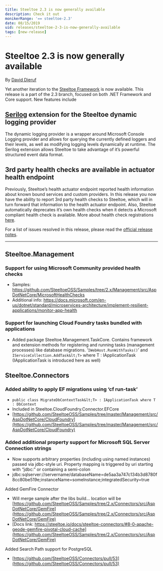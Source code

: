 ```yaml
---
title: Steeltoe 2.3 is now generally available
description: Check it out
monikerRange: '== steeltoe-2.3'
date: 08/15/2019
uid: releases/steeltoe-2-3-is-now-generally-available
tags: [new-release]
---
```


# Steeltoe 2.3 is now generally available

By [David Dieruf](https://github.com/ddieruf)

Yet another iteration to the [Steeltoe Framework](https://steeltoe.io) is now available. This release is a part of the 2.3 branch, focused on both .NET Framework and Core support. New features include

## [Serilog](https://serilog.net/) extension for the Steeltoe dynamic logging provider

The dynamic logging provider is a wrapper around Microsoft Console Logging provider and allows for querying the currently defined loggers and their levels, as well as modifying logging levels dynamically at runtime. The Serilog extension allows Steeltoe to take advantage of it’s powerful structured event data format.


## 3rd party health checks are available in actuator health endpoint

Previously, Steeltoe’s health actuator endpoint reported health information about known bound services and custom providers. In this release you now have the ability to report 3rd party health checks to Steeltoe, which will in turn forward that information to the health actuator endpoint. Also, Steeltoe automatically deprecates it’s own health checks when it detects a Microsoft compliant health check is available. More about health check registrations [here](https://docs.microsoft.com/en-us/dotnet/api/microsoft.extensions.diagnostics.healthchecks.healthcheckregistration).

For a list of issues resolved in this release, please read the [official release notes](https://github.com/SteeltoeOSS/steeltoe/blob/master/roadmaps/2.3.0.md).

-------------------------------------------------------

## Steeltoe.Management

### Support for using Microsoft Community provided health checks

*   Samples: https://github.com/SteeltoeOSS/Samples/tree/2.x/Management/src/AspDotNetCore/MicrosoftHealthChecks
*   Additional info: https://docs.microsoft.com/en-us/dotnet/standard/microservices-architecture/implement-resilient-applications/monitor-app-health


### Support for launching Cloud Foundry tasks bundled with applications



*   Added package Steeltoe.Management.TaskCore. Contains framework and extension methods for registering and running tasks (management processes) like database migrations.  ‘`IWebHost.RunWithTasks()`’ and ``IServiceCollection.AddTask&lt;T>`` where T : IApplicationTask (IApplicationTask is introduced here as well)


## **Steeltoe.Connectors**


### Added ability to apply EF migrations using ‘cf run-task’



*   `public class MigrateDbContextTask&lt;T> : IApplicationTask where T : DbContext`
*   Included in Steeltoe.CloudFoundry.Connector.EFCore
*   [https://github.com/SteeltoeOSS/Samples/tree/master/Management/src/AspDotNetCore/CloudFoundry](https://github.com/SteeltoeOSS/Samples/tree/master/Management/src/AspDotNetCore/CloudFoundry)


### Added additional property support for Microsoft SQL Server Connection strings

*   Now supports arbitrary properties (including using named instances) passed via jdbc-style uri. Property mapping is triggered by uri starting with “jdbc:” or containing a semi-colon 
*   jdbc:sqlserver://servername/databaseName=de5aa3a747c134b3d8780f8cc80be519e;instanceName=someInstance;integratedSecurity=true 

Added GemFire Connector

*   Will merge sample after the libs build… location will be [https://github.com/SteeltoeOSS/Samples/tree/2.x/Connectors/src/AspDotNetCore/GemFire](https://github.com/SteeltoeOSS/Samples/tree/2.x/Connectors/src/AspDotNetCore/GemFire)
*   [Docs link: https://steeltoe.io/docs/steeltoe-connectors/#8-0-apache-geode-gemfire-pivotal-cloud-cache](https://github.com/SteeltoeOSS/Samples/tree/2.x/Connectors/src/AspDotNetCore/GemFire)

Added Search Path support for PostgreSQL

*   [https://github.com/SteeltoeOSS/Connectors/pull/53](https://github.com/SteeltoeOSS/Connectors/pull/53)